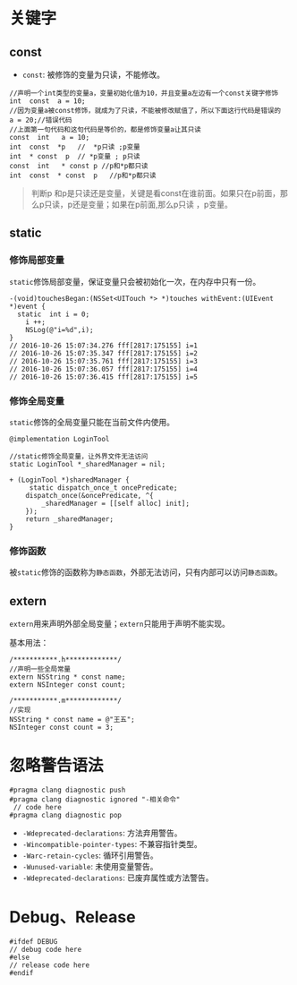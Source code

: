 # 关键字

## const

* `const`: 被修饰的变量为只读，不能修改。

```objc
//声明一个int类型的变量a，变量初始化值为10，并且变量a左边有一个const关键字修饰
int  const  a = 10;
//因为变量a被const修饰，就成为了只读，不能被修改赋值了，所以下面这行代码是错误的
a = 20;//错误代码
//上面第一句代码和这句代码是等价的，都是修饰变量a让其只读
const  int   a = 10;
int  const  *p   //  *p只读 ;p变量
int  * const  p  // *p变量 ; p只读
const  int   * const p //p和*p都只读
int  const  * const  p   //p和*p都只读
```

> 判断p 和p是只读还是变量，关键是看const在谁前面。如果只在p前面，那么p只读，p还是变量；如果在p前面,那么p只读 ，p变量。

## static

### 修饰局部变量

`static`修饰局部变量，保证变量只会被初始化一次，在内存中只有一份。

```objc
-(void)touchesBegan:(NSSet<UITouch *> *)touches withEvent:(UIEvent *)event {
  static  int i = 0;
    i ++;
    NSLog(@"i=%d",i);
}
// 2016-10-26 15:07:34.276 fff[2817:175155] i=1
// 2016-10-26 15:07:35.347 fff[2817:175155] i=2
// 2016-10-26 15:07:35.761 fff[2817:175155] i=3
// 2016-10-26 15:07:36.057 fff[2817:175155] i=4
// 2016-10-26 15:07:36.415 fff[2817:175155] i=5
```

### 修饰全局变量

`static`修饰的全局变量只能在当前文件内使用。

```objc
@implementation LoginTool

//static修饰全局变量，让外界文件无法访问
static LoginTool *_sharedManager = nil;

+ (LoginTool *)sharedManager {
     static dispatch_once_t oncePredicate;
    dispatch_once(&oncePredicate, ^{
        _sharedManager = [[self alloc] init];
    });
    return _sharedManager;
}
```

### 修饰函数

被`static`修饰的函数称为`静态函数`，外部无法访问，只有内部可以访问`静态函数`。


## extern

`extern`用来声明外部全局变量；`extern`只能用于声明不能实现。

基本用法：

```objc
/***********.h*************/
//声明一些全局常量
extern NSString * const name;
extern NSInteger const count;

/***********.m*************/
//实现
NSString * const name = @"王五";
NSInteger const count = 3;
```

# 忽略警告语法

```objc
#pragma clang diagnostic push  
#pragma clang diagnostic ignored "-相关命令"  
 // code here
#pragma clang diagnostic pop
```

* `-Wdeprecated-declarations`: 方法弃用警告。
* `-Wincompatible-pointer-types`: 不兼容指针类型。
* `-Warc-retain-cycles`: 循环引用警告。
* `-Wunused-variable`: 未使用变量警告。
* `-Wdeprecated-declarations`: 已废弃属性或方法警告。

# Debug、Release

```objc
#ifdef DEBUG
// debug code here
#else
// release code here
#endif
```





















